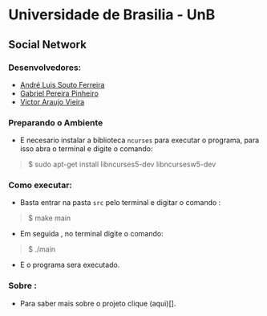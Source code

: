 # Universidade de Brasilia - UnB
 
 
## Social Network

### Desenvolvedores:

- [André Luis Souto Ferreira](https://github.com/AndreSouto) 
- [Gabriel Pereira Pinheiro](https://github.com/gabrielpereirapinheiro) 
- [Victor Araujo Vieira](https://github.com/IceVct)

### Preparando o Ambiente

- E necesario instalar a biblioteca ```ncurses``` para executar o programa, para isso abra o terminal e digite o comando:

> $ sudo apt-get install libncurses5-dev libncursesw5-dev

### Como executar:

- Basta entrar na pasta ```src``` pelo terminal e digitar o comando :

> $ make main

- Em seguida , no terminal digite o comando:

> $ ./main

- E o programa sera executado.

### Sobre :

- Para saber mais sobre o projeto clique (aqui)[].
